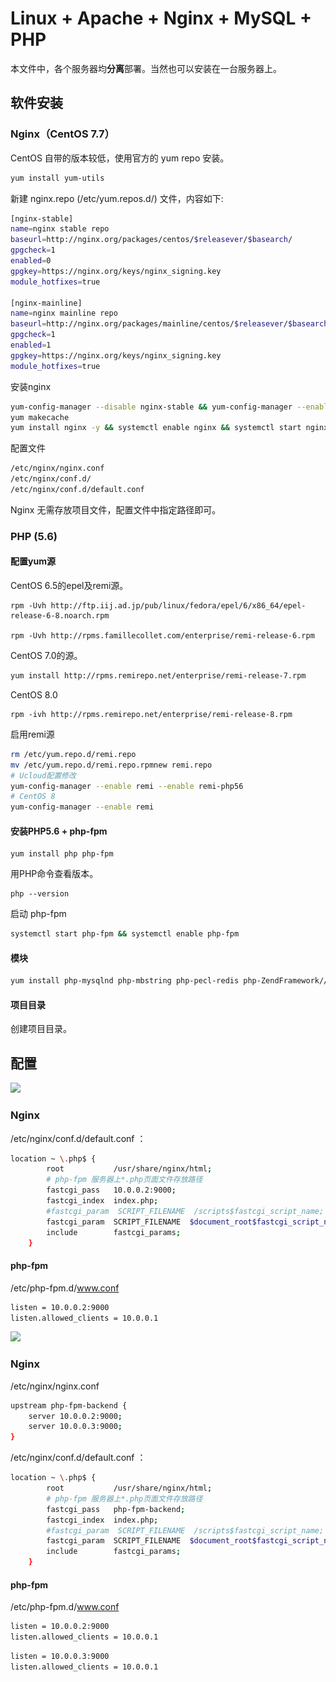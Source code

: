 # Linux + Apache + Nginx + MySQL + PHP

本文件中，各个服务器均**分离**部署。当然也可以安装在一台服务器上。

## 软件安装

### Nginx（CentOS 7.7）

CentOS 自带的版本较低，使用官方的 yum repo 安装。

```bash
yum install yum-utils
```

新建 nginx.repo (/etc/yum.repos.d/) 文件，内容如下:

```bash
[nginx-stable]
name=nginx stable repo
baseurl=http://nginx.org/packages/centos/$releasever/$basearch/
gpgcheck=1
enabled=0
gpgkey=https://nginx.org/keys/nginx_signing.key
module_hotfixes=true

[nginx-mainline]
name=nginx mainline repo
baseurl=http://nginx.org/packages/mainline/centos/$releasever/$basearch/
gpgcheck=1
enabled=1
gpgkey=https://nginx.org/keys/nginx_signing.key
module_hotfixes=true
```

安装nginx

```bash
yum-config-manager --disable nginx-stable && yum-config-manager --enable  nginx-mainline
yum makecache
yum install nginx -y && systemctl enable nginx && systemctl start nginx
```

配置文件

```bash
/etc/nginx/nginx.conf
/etc/nginx/conf.d/
/etc/nginx/conf.d/default.conf
```
Nginx 无需存放项目文件，配置文件中指定路径即可。

### PHP (5.6)

#### 配置yum源

CentOS 6.5的epel及remi源。

```shell
rpm -Uvh http://ftp.iij.ad.jp/pub/linux/fedora/epel/6/x86_64/epel-release-6-8.noarch.rpm

rpm -Uvh http://rpms.famillecollet.com/enterprise/remi-release-6.rpm
```

CentOS 7.0的源。

```bash
yum install http://rpms.remirepo.net/enterprise/remi-release-7.rpm
```

CentOS 8.0

```
rpm -ivh http://rpms.remirepo.net/enterprise/remi-release-8.rpm
```

启用remi源

```bash
rm /etc/yum.repo.d/remi.repo
mv /etc/yum.repo.d/remi.repo.rpmnew remi.repo
# Ucloud配置修改
yum-config-manager --enable remi --enable remi-php56
# CentOS 8
yum-config-manager --enable remi
```

#### 安装PHP5.6 + php-fpm

```shell
yum install php php-fpm
```

用PHP命令查看版本。

```shell
php --version
```

启动 php-fpm

```bash
systemctl start php-fpm && systemctl enable php-fpm
```

#### 模块

```bash
yum install php-mysqlnd php-mbstring php-pecl-redis php-ZendFramework//应该无用 php-opcache//应该无用 php-gd php-xml
```

#### 项目目录

创建项目目录。

## 配置

![](..\..\..\..\Image\n\nginx_phpfpm1.PNG)

### Nginx 


/etc/nginx/conf.d/default.conf ：

```bash
location ~ \.php$ {
        root           /usr/share/nginx/html;
        # php-fpm 服务器上*.php页面文件存放路径
        fastcgi_pass   10.0.0.2:9000;
        fastcgi_index  index.php;
        #fastcgi_param  SCRIPT_FILENAME  /scripts$fastcgi_script_name;
        fastcgi_param  SCRIPT_FILENAME  $document_root$fastcgi_script_name;
        include        fastcgi_params;
    }
```

#### php-fpm

 /etc/php-fpm.d/www.conf

```bash
listen = 10.0.0.2:9000
listen.allowed_clients = 10.0.0.1
```

![](..\..\..\..\Image\n\nginx_phpfpm2.PNG)

### Nginx 

/etc/nginx/nginx.conf

```bash
upstream php-fpm-backend {
    server 10.0.0.2:9000;
    server 10.0.0.3:9000;
}
```


/etc/nginx/conf.d/default.conf ：

```bash
location ~ \.php$ {
        root           /usr/share/nginx/html;
        # php-fpm 服务器上*.php页面文件存放路径
        fastcgi_pass   php-fpm-backend;
        fastcgi_index  index.php;
        #fastcgi_param  SCRIPT_FILENAME  /scripts$fastcgi_script_name;
        fastcgi_param  SCRIPT_FILENAME  $document_root$fastcgi_script_name;
        include        fastcgi_params;
    }
```

#### php-fpm

 /etc/php-fpm.d/www.conf

```bash
listen = 10.0.0.2:9000
listen.allowed_clients = 10.0.0.1
```

```bash
listen = 10.0.0.3:9000
listen.allowed_clients = 10.0.0.1
```